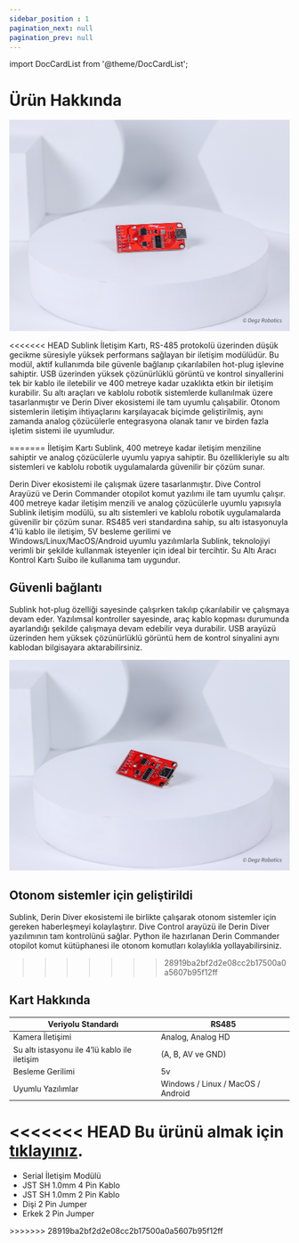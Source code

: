 ```yaml
---
sidebar_position : 1
pagination_next: null
pagination_prev: null
---
```


import DocCardList from '@theme/DocCardList';

# Ürün Hakkında

![Sublink iletişim Modülü](./image/sublink-5.jpg)

<<<<<<< HEAD
Sublink İletişim Kartı, RS-485 protokolü üzerinden düşük gecikme süresiyle yüksek performans sağlayan bir iletişim modülüdür. Bu modül, aktif kullanımda bile güvenle bağlanıp çıkarılabilen hot-plug işlevine sahiptir. USB üzerinden yüksek çözünürlüklü görüntü ve kontrol sinyallerini tek bir kablo ile iletebilir ve 400 metreye kadar uzaklıkta etkin bir iletişim kurabilir. Su altı araçları ve kablolu robotik sistemlerde kullanılmak üzere tasarlanmıştır ve Derin Diver ekosistemi ile tam uyumlu çalışabilir. Otonom sistemlerin iletişim ihtiyaçlarını karşılayacak biçimde geliştirilmiş, aynı zamanda analog çözücülerle entegrasyona olanak tanır ve birden fazla işletim sistemi ile uyumludur.


=======
 İletişim Kartı Sublink, 400 metreye kadar iletişim menziline sahiptir ve analog çözücülerle uyumlu yapıya sahiptir. Bu özellikleriyle su altı sistemleri ve kablolu robotik uygulamalarda güvenilir bir çözüm sunar.

Derin Diver ekosistemi ile çalışmak üzere tasarlanmıştır. Dive Control Arayüzü ve Derin Commander otopilot komut yazılımı ile tam uyumlu çalışır. 400 metreye kadar iletişim menzili ve analog çözücülerle uyumlu yapısıyla Sublink iletişim modülü, su altı sistemleri ve kablolu robotik uygulamalarda güvenilir bir çözüm sunar. RS485 veri standardına sahip, su altı istasyonuyla 4’lü kablo ile iletişim, 5V besleme gerilimi ve Windows/Linux/MacOS/Android uyumlu yazılımlarla Sublink, teknolojiyi verimli bir şekilde kullanmak isteyenler için ideal bir tercihtir. Su Altı Aracı Kontrol Kartı Suibo ile kullanıma tam uygundur.

## Güvenli bağlantı

Sublink hot-plug özelliği sayesinde çalışırken takılıp çıkarılabilir ve çalışmaya devam eder. Yazılımsal kontroller sayesinde, araç kablo kopması durumunda ayarlandığı şekilde çalışmaya devam edebilir veya durabilir.
USB arayüzü üzerinden hem yüksek çözünürlüklü görüntü hem de kontrol sinyalini aynı kablodan bilgisayara aktarabilirsiniz.

![Sublink iletişim Modülü](./image/sublink-3.jpg)
## Otonom sistemler için geliştirildi


Sublink, Derin Diver ekosistemi ile birlikte çalışarak otonom sistemler için gereken haberleşmeyi kolaylaştırır. Dive Control arayüzü ile Derin Diver yazılımının tam kontrolünü sağlar. Python ile hazırlanan Derin Commander otopilot komut kütüphanesi ile otonom komutları kolaylıkla yollayabilirsiniz.
>>>>>>> 28919ba2bf2d2e08cc2b17500a0a5607b95f12ff




## Kart Hakkında

| Veriyolu Standardı                             | RS485             |
|------------------------------------------------|-------------------|
| Kamera İletişimi                               | Analog, Analog HD |
| Su altı istasyonu ile 4’lü kablo ile iletişim  | (A, B, AV ve GND) |
| Besleme Gerilimi                               | 5v                |
| Uyumlu Yazılımlar                              | Windows / Linux / MacOS / Android |


<<<<<<< HEAD
**Bu ürünü almak için [tıklayınız](https://degzrobotics.com/product/iletisim-karti-degz-sublink/).**  
<DocCardList />
=======
- Serial İletişim Modülü
- JST SH 1.0mm 4 Pin Kablo
- JST SH 1.0mm 2 Pin Kablo
- Dişi 2 Pin Jumper
- Erkek 2 Pin Jumper
<DocCardList />
>>>>>>> 28919ba2bf2d2e08cc2b17500a0a5607b95f12ff
